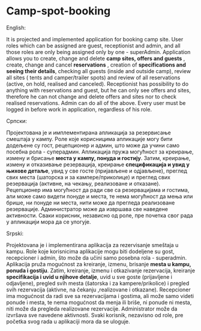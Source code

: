# Camp-spot-booking

English:

It is projected and implemented application for booking camp site. User roles which can be assigned are guest, receptionist and admin, and all those roles are only being assigned only by one - superAdmin. Application allows you to create, change and delete **camp sites, offers and guests** , create, change and cancel **reservations** , 
creation of **specifications and seeing their details**, checking all guests (inside and outside camp), review all sites ( tents and camper/trailer spots) and review of all reservations (active, on hold, realised and canceled). Receptionist has possibility to do anything with reservations and guest, but he can only see offers and sites,
therefore he can not change and delete offers and sites nor to check realised reservations. Admin can do all of the above. Every user must be logged in before work in application, regardless of his role. 


Српски:

Пројектована је и имплементирана апликација за резервисање смештаја у кампу. Роле које корисницима апликације могу бити додељене су гост, рецепционер и админ, што може да учини само посебна рола - суперадмин. Апликација пружа могућност за креирање, измену и брисање **места у кампу, понуда и гостију**. Затим, креирање, измену и 
отказивање резервација, креирање **спецификација и увид у њихове детаље**, увид у све госте (пријављене и одјављене), преглед свих места (шаторска и за кампере/приколице) и преглед свих резервација (активне, на чекању, реализоване и отказане). Рецепционер има могућност да ради све са резервацијама и гостима, али може само видети понуде и 
места, те нема могућност да мења или брише, ни понуде ни места, нити може да прегледа реализоване резервације. Администратор може да извршава све наведене активности. Сваки корисник, независно од роле, пре почетка свог рада у апликацији мора да се улогује.  


Srpski:

Projektovana je i implementirana aplikacija za rezervisanje smeštaja u kampu. Role koje korisnicima aplikacije mogu biti dodeljene su gost, recepcioner i admin, što može da učini samo posebna rola - superadmin. Aplikacija pruža mogućnost za kreiranje, izmenu, brisanje **mesta u kampu, ponuda i gostiju**. Zatim, kreiranje, izmenu i
otkazivanje rezervacija, kreiranje **specifikacija i uvid u njihove detalje**, uvid u sve goste (prijavljene i odjavljene), pregled svih mesta (šatorska i za kampere/prikolice) i pregled svih rezervacija (aktivne, na čekanju ,realizovane i otkazane). Recepcioner ima mogućnost da radi sve sa rezervacijama i gostima, ali može samo videti ponude i 
mesta, te nema mogućnost da menja ili briše, ni ponude ni mesta, niti može da pregleda realizovane rezervacije. Administrator može da izvršava sve navedene aktivnosti. Svaki korisnik, nezavisno od role, pre početka svog rada u aplikaciji mora da se uloguje.
